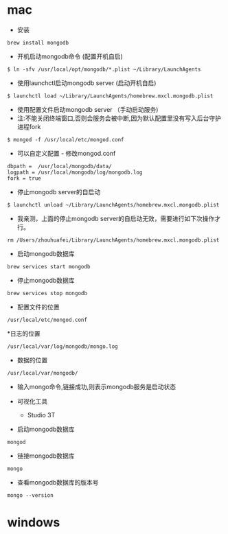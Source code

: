 # mac
* 安装
```
brew install mongodb
```
* 开机启动mongodb命令 (配置开机自启)
```
$ ln -sfv /usr/local/opt/mongodb/*.plist ~/Library/LaunchAgents
```
* 使用launchctl启动mongodb server (启动开机自启)
```
$ launchctl load ~/Library/LaunchAgents/homebrew.mxcl.mongodb.plist
```
* 使用配置文件启动mongodb server （手动启动服务)
* 注:不能关闭终端窗口,否则会服务会被中断,因为默认配置里没有写入后台守护进程fork
```
$ mongod -f /usr/local/etc/mongod.conf
```
* 可以自定义配置 - 修改mongod.conf
```
dbpath =  /usr/local/mongodb/data/
logpath = /usr/local/mongodb/log/mongodb.log
fork = true
```
* 停止mongodb server的自启动
```
$ launchctl unload ~/Library/LaunchAgents/homebrew.mxcl.mongodb.plist
```
* 我亲测，上面的停止mongodb server的自启动无效，需要进行如下次操作才行。
```
rm /Users/zhouhuafei/Library/LaunchAgents/homebrew.mxcl.mongodb.plist
```
* 启动mongodb数据库
```
brew services start mongodb
```
* 停止mongodb数据库
```
brew services stop mongodb
```
* 配置文件的位置
```
/usr/local/etc/mongod.conf
```
*日志的位置
```
/usr/local/var/log/mongodb/mongo.log
```
* 数据的位置
```
/usr/local/var/mongodb/
```
* 输入mongo命令,链接成功,则表示mongodb服务是启动状态
* 可视化工具
  - Studio 3T

* 启动mongodb数据库
```
mongod
```
* 链接mongodb数据库
```
mongo
```
* 查看mongodb数据库的版本号
```
mongo --version
```

# windows
